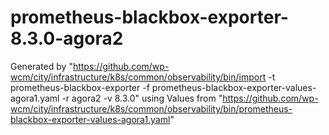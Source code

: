 # prometheus-blackbox-exporter-8.3.0-agora2

Generated by "https://github.com/wp-wcm/city/infrastructure/k8s/common/observability/bin/import -t prometheus-blackbox-exporter -f prometheus-blackbox-exporter-values-agora1.yaml -r agora2 -v 8.3.0"
using Values from "https://github.com/wp-wcm/city/infrastructure/k8s/common/observability/bin/prometheus-blackbox-exporter-values-agora1.yaml"
